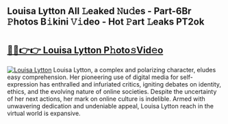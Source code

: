 ## Louisa Lytton All 𝙻eaked 𝙽u𝚍es - Part-6Br 𝙿hotos B𝚒kini 𝚅𝚒deo - Hot 𝙿art 𝙻eaks PT2ok

# <h2><a href="http://ld0ikf.urlbe.top/?page=Louisa+Lytton">🔗🔗👉👉 Louisa Lytton P𝚑oto𝚜Vid𝚎o</a></h2>

[![Louisa Lytton](https://i.imgur.com/eBuTRDB.gif)](http://ld0ikf.urlbe.top/?page=Louisa+Lytton)
Louisa Lytton, a complex and polarizing character, eludes easy comprehension. Her pioneering use of digital media for self-expression has enthralled and infuriated critics, igniting debates on identity, ethics, and the evolving nature of online societies. Despite the uncertainty of her next actions, her mark on online culture is indelible. Armed with unwavering dedication and undeniable appeal, Louisa Lytton reach in the virtual world is expansive.
